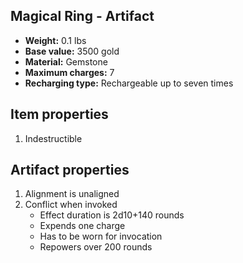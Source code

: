 ## Magical Ring - Artifact

- **Weight:**                 0.1 lbs
- **Base value:**             3500 gold
- **Material:**               Gemstone
- **Maximum charges:**        7
- **Recharging type:**        Rechargeable up to seven times

## Item properties
1. Indestructible

## Artifact properties
1. Alignment is unaligned
2. Conflict when invoked
    * Effect duration is 2d10+140 rounds
    * Expends one charge
    * Has to be worn for invocation
    * Repowers over 200 rounds
